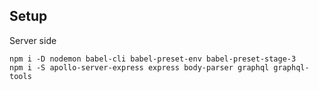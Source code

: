 ## Setup 
Server side
```
npm i -D nodemon babel-cli babel-preset-env babel-preset-stage-3
npm i -S apollo-server-express express body-parser graphql graphql-tools

```
